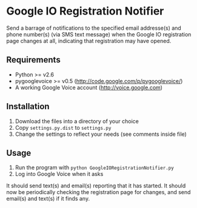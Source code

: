 # Google IO Registration Notifier

Send a barrage of notifications to the specified email addresse(s) and phone number(s) (via SMS text message) when the Google IO registration page changes at all, indicating that registration may have opened.

## Requirements
 * Python >= v2.6
 * pygooglevoice >= v0.5 (http://code.google.com/p/pygooglevoice/)
 * A working Google Voice account (http://voice.google.com)

## Installation
 1. Download the files into a directory of your choice
 1. Copy `settings.py.dist` to `settings.py`
 1. Change the settings to reflect your needs (see comments inside file)
 
## Usage
 1. Run the program with `python GoogleIORegistrationNotifier.py`
 1. Log into Google Voice when it asks

It should send text(s) and email(s) reporting that it has started. It should now be periodically checking the registration page for changes, and send email(s) and text(s) if it finds any.


